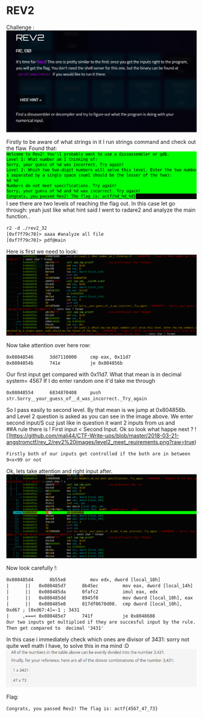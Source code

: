 # REV2
Challenge :
![](https://github.com/mali44/CTF-Write-ups/blob/master/2018-03-21-angstromctf/rev_2/rev_2.png?raw=true)


Firstly to be aware of what strings in it I run strings command and check out the flaw. Found that:
![](https://github.com/mali44/CTF-Write-ups/blob/master/2018-03-21-angstromctf/rev_2/rev2%20images/rev2_Strings.png?raw=true)
I see there are two levels of  reaching the flag out. In this case let go through:
yeah just like what hint said I went to radare2 and analyze the main function..

```
r2 -d ./rev2_32
[0xf7f79c70]> aaaa #analyze all file
[0xf7f79c70]> pdf@main
```
Here is first we need to look:
![](https://github.com/mali44/CTF-Write-ups/blob/master/2018-03-21-angstromctf/rev_2/rev2%20images/rev2_radare_main_1.png?raw=true)

Now take attention over here row:
```
0x08048546      3dd7110000     cmp eax, 0x11d7
0x0804854b      741e           je 0x804856b
```
Our first input get compared with 0x11d7. What that mean is in decimal system=  4567
If I do enter random one it'd take me through
```
0x08048554      6834870408     push str.Sorry__your_guess_of__d_was_incorrect._Try_again
```
So I pass easily to second level. By that mean is we jump at 0x804856b.
and Level 2 question is asked as you can see in the image above.
We enter second input/S cuz just like in question it want 2 inputs from us and  
##A rule there is ! 
First input < Second Input. Ok so look what happe next ?
![]https://github.com/mali44/CTF-Write-ups/blob/master/2018-03-21-angstromctf/rev_2/rev2%20images/level2_meet_reuirements.png?raw=true)
```
Firstly both of our inputs get controlled if the both are in between 9<x<99 or not
```
Ok, lets take attention and right input after.
![](https://github.com/mali44/CTF-Write-ups/blob/master/2018-03-21-angstromctf/rev_2/rev2%20images/rev2_radare2_level2_check.png?raw=true)

Now look carefully !:
```  
0x080485d4      8b55e8         mov edx, dword [local_18h]
|      ||   0x080485d7      8b45ec         mov eax, dword [local_14h]
|      ||   0x080485da      0fafc2         imul eax, edx
|      ||   0x080485dd      8945f0         mov dword [local_10h], eax
|      ||   0x080485e0      817df0670d00.  cmp dword [local_10h], 0xd67 ; [0xd67:4]=-1 ; 3431
|     ,===< 0x080485e7      741f           je 0x8048608
Our two inputs get multiplied if they are succesful input by the rule. Then get compared to  decimal '3431'
```
In this case i immediately check which ones are divisor of 3431:
sorry not quite well math I have, to solve this in ma mind :D 
![](https://github.com/mali44/CTF-Write-ups/blob/master/2018-03-21-angstromctf/rev_2/rev2%20images/final_number.jpg?raw=true)

Flag:
```
Congrats, you passed Rev2! The flag is: actf{4567_47_73}
```





